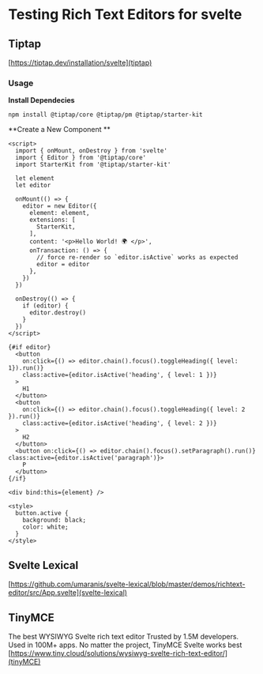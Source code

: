 # Testing Rich Text Editors for svelte

## Tiptap
[https://tiptap.dev/installation/svelte](tiptap)

### Usage

**Install Dependecies**
```
npm install @tiptap/core @tiptap/pm @tiptap/starter-kit
```

**Create a New Component **
```
<script>
  import { onMount, onDestroy } from 'svelte'
  import { Editor } from '@tiptap/core'
  import StarterKit from '@tiptap/starter-kit'

  let element
  let editor

  onMount(() => {
    editor = new Editor({
      element: element,
      extensions: [
        StarterKit,
      ],
      content: '<p>Hello World! 🌍️ </p>',
      onTransaction: () => {
        // force re-render so `editor.isActive` works as expected
        editor = editor
      },
    })
  })

  onDestroy(() => {
    if (editor) {
      editor.destroy()
    }
  })
</script>

{#if editor}
  <button
    on:click={() => editor.chain().focus().toggleHeading({ level: 1}).run()}
    class:active={editor.isActive('heading', { level: 1 })}
  >
    H1
  </button>
  <button
    on:click={() => editor.chain().focus().toggleHeading({ level: 2 }).run()}
    class:active={editor.isActive('heading', { level: 2 })}
  >
    H2
  </button>
  <button on:click={() => editor.chain().focus().setParagraph().run()} class:active={editor.isActive('paragraph')}>
    P
  </button>
{/if}

<div bind:this={element} />

<style>
  button.active {
    background: black;
    color: white;
  }
</style>
```

## Svelte Lexical
[https://github.com/umaranis/svelte-lexical/blob/master/demos/richtext-editor/src/App.svelte](svelte-lexical)

## TinyMCE
The best WYSIWYG
Svelte rich text editor
Trusted by 1.5M developers. Used in 100M+ apps.
No matter the project, TinyMCE Svelte works best
[https://www.tiny.cloud/solutions/wysiwyg-svelte-rich-text-editor/](tinyMCE)
